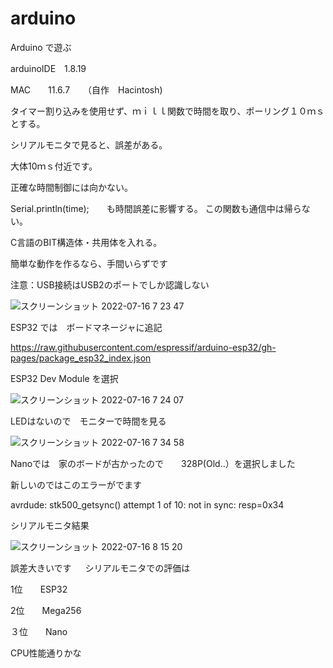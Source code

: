 # arduino
Arduino で遊ぶ　　

arduinoIDE　1.8.19　　　

MAC　　11.6.7　　（自作　Hacintosh)

タイマー割り込みを使用せず、ｍｉｌｌ関数で時間を取り、ポーリング１０ｍｓとする。

シリアルモニタで見ると、誤差がある。

大体10ｍｓ付近です。

正確な時間制御には向かない。

Serial.println(time);　　も時間誤差に影響する。
この関数も通信中は帰らない。

C言語のBIT構造体・共用体を入れる。

簡単な動作を作るなら、手間いらずです

注意：USB接続はUSB2のポートでしか認識しない

![スクリーンショット 2022-07-16 7 23 47](https://user-images.githubusercontent.com/62734282/179319135-6edf28d2-807e-432e-81f7-483905a2c6e5.png)

ESP32 では　ボードマネージャに追記

https://raw.githubusercontent.com/espressif/arduino-esp32/gh-pages/package_esp32_index.json

ESP32 Dev Module を選択

![スクリーンショット 2022-07-16 7 24 07](https://user-images.githubusercontent.com/62734282/179319384-a8af0350-722e-4ff8-88b1-7941ffea4f8f.png)

LEDはないので　モニターで時間を見る

![スクリーンショット 2022-07-16 7 34 58](https://user-images.githubusercontent.com/62734282/179320601-8eba8048-86bc-4609-b897-72d7b26667a7.png)

Nanoでは　家のボードが古かったので　　328P(Old..）を選択しました

新しいのではこのエラーがでます

avrdude: stk500_getsync() attempt 1 of 10: not in sync: resp=0x34

シリアルモニタ結果

![スクリーンショット 2022-07-16 8 15 20](https://user-images.githubusercontent.com/62734282/179323681-aed80790-a447-42cb-97be-19ee5870d4e6.png)

誤差大きいです
　
シリアルモニタでの評価は

1位　　ESP32

2位　　Mega256

３位　　Nano

CPU性能通りかな

